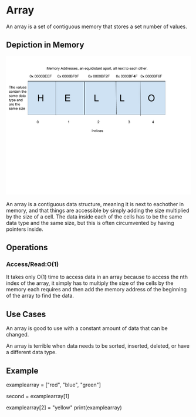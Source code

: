 # Array
An array is a set of contiguous memory that stores a set number of values.

## Depiction in Memory

![array in memory](Array.png)

An array is a contiguous data structure, meaning it is next to eachother in memory, and that things are accessible by simply adding the size multiplied by the size of a cell. The data inside each of the cells has to be the same data type and the same size, but this is often circumvented by having pointers inside.

## Operations

### Access/Read:O(1)
It takes only O(1) time to access data in an array because to access the nth index of the array, it simply has to multiply the size of the cells by the memory each requires and then add the memory address of the beginning of the array to find the data.

## Use Cases
An array is good to use with a constant amount of data that can be changed.

An array is terrible when data needs to be sorted, inserted, deleted, or have a different data type.

## Example
examplearray = ["red", "blue", "green"]

second = examplearray[1]


examplearray[2] = "yellow"
print(examplearray)
